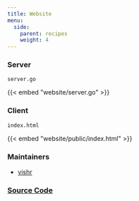 ```yaml
---
title: Website
menu:
  side:
    parent: recipes
    weight: 4
---
```


### Server

`server.go`

{{< embed "website/server.go" >}}

### Client

`index.html`

{{< embed "website/public/index.html" >}}

### Maintainers

- [vishr](https://github.com/vishr)

### [Source Code](https://github.com/vishr/echo-recipes/blob/master/v1/website)
